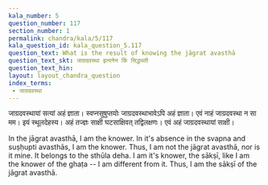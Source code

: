 ```yaml
---
kala_number: 5
question_number: 117
section_number: 1
permalink: chandra/kala/5/117
kala_question_id: kala_question_5.117
question_text: What is the result of knowing the jāgrat avasthā
question_text_skt: जाग्रदवस्था इत्यनेन किं सिद्ध्यती
question_text_hin: 
layout: layout_chandra_question
index_terms:
 - जाग्रदवस्था
---
```


<!-- skt-start -->
जाग्रदवस्थायां सत्यां अहं ज्ञाता। स्वप्नसुषुप्तयोः जाग्रदवस्थाभावेऽपि अहं ज्ञाता। एवं नाहं जाग्रदवस्था न सा मम। इयं स्थूलदेहस्य। अहं तज्ज्ञः साक्षी घटसाक्षिवत् तद्विलक्षणः। एवं अहं जाग्रदवस्थायां साक्षी। 
<!-- skt-end -->

<!-- eng-start -->
In the jāgrat avasthā, I am the knower. In it's absence in the svapna and suṣḥupti avasthās, I am the knower. 
Thus, I am not the jāgrat avasthā, nor is it mine. It belongs to the sthūla deha. I am it's knower, the sākṣī, 
like I am the knower of the ghaṭa -- I am different from it. Thus, I am the sākṣī of the jāgrat avasthā.
<!-- eng-end -->
